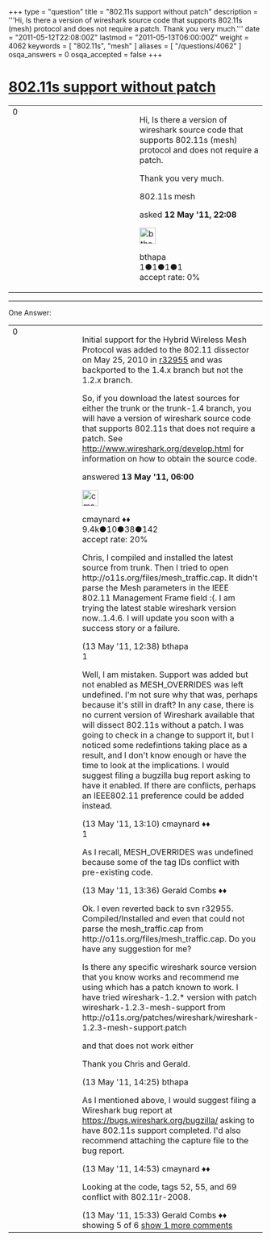 +++
type = "question"
title = "802.11s support without patch"
description = '''Hi, Is there a version of wireshark source code that supports 802.11s (mesh) protocol and does not require a patch. Thank you very much.'''
date = "2011-05-12T22:08:00Z"
lastmod = "2011-05-13T06:00:00Z"
weight = 4062
keywords = [ "802.11s", "mesh" ]
aliases = [ "/questions/4062" ]
osqa_answers = 0
osqa_accepted = false
+++

<div class="headNormal">

# [802.11s support without patch](/questions/4062/80211s-support-without-patch)

</div>

<div id="main-body">

<div id="askform">

<table id="question-table" style="width:100%;"><colgroup><col style="width: 50%" /><col style="width: 50%" /></colgroup><tbody><tr class="odd"><td style="width: 30px; vertical-align: top"><div class="vote-buttons"><div id="post-4062-score" class="post-score" title="current number of votes">0</div><div id="favorite-count" class="favorite-count"></div></div></td><td><div id="item-right"><div class="question-body"><p>Hi, Is there a version of wireshark source code that supports 802.11s (mesh) protocol and does not require a patch.</p><p>Thank you very much.</p></div><div id="question-tags" class="tags-container tags">802.11s mesh</div><div id="question-controls" class="post-controls"></div><div class="post-update-info-container"><div class="post-update-info post-update-info-user"><p>asked <strong>12 May '11, 22:08</strong></p><img src="https://secure.gravatar.com/avatar/5e8388d49cbd970492ac855ab25e179d?s=32&amp;d=identicon&amp;r=g" class="gravatar" width="32" height="32" alt="bthapa&#39;s gravatar image" /><p>bthapa<br />
<span class="score" title="1 reputation points">1</span><span title="1 badges"><span class="badge1">●</span><span class="badgecount">1</span></span><span title="1 badges"><span class="silver">●</span><span class="badgecount">1</span></span><span title="1 badges"><span class="bronze">●</span><span class="badgecount">1</span></span><br />
<span class="accept_rate" title="Rate of the user&#39;s accepted answers">accept rate:</span> <span title="bthapa has no accepted answers">0%</span></p></div></div><div id="comments-container-4062" class="comments-container"></div><div id="comment-tools-4062" class="comment-tools"></div><div class="clear"></div><div id="comment-4062-form-container" class="comment-form-container"></div><div class="clear"></div></div></td></tr></tbody></table>

------------------------------------------------------------------------

<div class="tabBar">

<span id="sort-top"></span>

<div class="headQuestions">

One Answer:

</div>

</div>

<span id="4063"></span>

<div id="answer-container-4063" class="answer">

<table style="width:100%;"><colgroup><col style="width: 50%" /><col style="width: 50%" /></colgroup><tbody><tr class="odd"><td style="width: 30px; vertical-align: top"><div class="vote-buttons"><div id="post-4063-score" class="post-score" title="current number of votes">0</div></div></td><td><div class="item-right"><div class="answer-body"><p>Initial support for the Hybrid Wireless Mesh Protocol was added to the 802.11 dissector on May 25, 2010 in <a href="http://anonsvn.wireshark.org/viewvc?view=revision&amp;revision=32955">r32955</a> and was backported to the 1.4.x branch but not the 1.2.x branch.</p><p>So, if you download the latest sources for either the trunk or the trunk-1.4 branch, you will have a version of wireshark source code that supports 802.11s that does not require a patch. See <a href="http://www.wireshark.org/develop.html">http://www.wireshark.org/develop.html</a> for information on how to obtain the source code.</p></div><div class="answer-controls post-controls"></div><div class="post-update-info-container"><div class="post-update-info post-update-info-user"><p>answered <strong>13 May '11, 06:00</strong></p><img src="https://secure.gravatar.com/avatar/55158e2322c4e365a5e0a4a0ac3fbcef?s=32&amp;d=identicon&amp;r=g" class="gravatar" width="32" height="32" alt="cmaynard&#39;s gravatar image" /><p>cmaynard ♦♦<br />
<span class="score" title="9361 reputation points"><span>9.4k</span></span><span title="10 badges"><span class="badge1">●</span><span class="badgecount">10</span></span><span title="38 badges"><span class="silver">●</span><span class="badgecount">38</span></span><span title="142 badges"><span class="bronze">●</span><span class="badgecount">142</span></span><br />
<span class="accept_rate" title="Rate of the user&#39;s accepted answers">accept rate:</span> <span title="cmaynard has 108 accepted answers">20%</span></p></div></div><div id="comments-container-4063" class="comments-container"><span id="4071"></span><div id="comment-4071" class="comment"><div id="post-4071-score" class="comment-score"></div><div class="comment-text"><p>Chris, I compiled and installed the latest source from trunk. Then I tried to open http://o11s.org/files/mesh_traffic.cap. It didn't parse the Mesh parameters in the IEEE 802.11 Management Frame field :(. I am trying the latest stable wireshark version now..1.4.6. I will update you soon with a success story or a failure.</p></div><div id="comment-4071-info" class="comment-info"><span class="comment-age">(13 May '11, 12:38)</span> bthapa</div></div><span id="4073"></span><div id="comment-4073" class="comment"><div id="post-4073-score" class="comment-score">1</div><div class="comment-text"><p>Well, I am mistaken. Support was added but not enabled as MESH_OVERRIDES was left undefined. I'm not sure why that was, perhaps because it's still in draft? In any case, there is no current version of Wireshark available that will dissect 802.11s without a patch. I was going to check in a change to support it, but I noticed some redefintions taking place as a result, and I don't know enough or have the time to look at the implications. I would suggest filing a bugzilla bug report asking to have it enabled. If there are conflicts, perhaps an IEEE802.11 preference could be added instead.</p></div><div id="comment-4073-info" class="comment-info"><span class="comment-age">(13 May '11, 13:10)</span> cmaynard ♦♦</div></div><span id="4075"></span><div id="comment-4075" class="comment"><div id="post-4075-score" class="comment-score">1</div><div class="comment-text"><p>As I recall, MESH_OVERRIDES was undefined because some of the tag IDs conflict with pre-existing code.</p></div><div id="comment-4075-info" class="comment-info"><span class="comment-age">(13 May '11, 13:36)</span> Gerald Combs ♦♦</div></div><span id="4079"></span><div id="comment-4079" class="comment"><div id="post-4079-score" class="comment-score"></div><div class="comment-text"><p>Ok. I even reverted back to svn r32955. Compiled/Installed and even that could not parse the mesh_traffic.cap from http://o11s.org/files/mesh_traffic.cap. Do you have any suggestion for me?</p><p>Is there any specific wireshark source version that you know works and recommend me using which has a patch known to work. I have tried wireshark-1.2.* version with patch wireshark-1.2.3-mesh-support from http://o11s.org/patches/wireshark/wireshark-1.2.3-mesh-support.patch</p><p>and that does not work either</p><p>Thank you Chris and Gerald.</p></div><div id="comment-4079-info" class="comment-info"><span class="comment-age">(13 May '11, 14:25)</span> bthapa</div></div><span id="4080"></span><div id="comment-4080" class="comment"><div id="post-4080-score" class="comment-score"></div><div class="comment-text"><p>As I mentioned above, I would suggest filing a Wireshark bug report at <a href="https://bugs.wireshark.org/bugzilla/">https://bugs.wireshark.org/bugzilla/</a> asking to have 802.11s support completed. I'd also recommend attaching the capture file to the bug report.</p></div><div id="comment-4080-info" class="comment-info"><span class="comment-age">(13 May '11, 14:53)</span> cmaynard ♦♦</div></div><span id="4082"></span><div id="comment-4082" class="comment not_top_scorer"><div id="post-4082-score" class="comment-score"></div><div class="comment-text"><p>Looking at the code, tags 52, 55, and 69 conflict with 802.11r-2008.</p></div><div id="comment-4082-info" class="comment-info"><span class="comment-age">(13 May '11, 15:33)</span> Gerald Combs ♦♦</div></div></div><div id="comment-tools-4063" class="comment-tools"><span class="comments-showing"> showing 5 of 6 </span> <a href="#" class="show-all-comments-link">show 1 more comments</a></div><div class="clear"></div><div id="comment-4063-form-container" class="comment-form-container"></div><div class="clear"></div></div></td></tr></tbody></table>

</div>

<div class="paginator-container-left">

</div>

</div>

</div>

